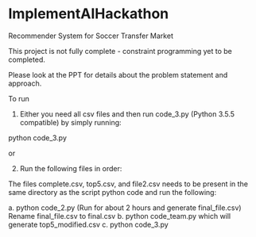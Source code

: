 # ImplementAIHackathon
Recommender System for Soccer Transfer Market

This project is not fully complete - constraint programming yet to be completed.

Please look at the PPT for details about the problem statement and approach. 

To run

1. Either you need all csv files and then run code_3.py (Python 3.5.5 compatible) by simply running:

python code_3.py

or 

2. Run the following files in order:

The files complete.csv, top5.csv, and file2.csv needs to be present in the same directory as the script
python code and run the following:

a. python code_2.py (Run for about 2 hours and generate final_file.csv)
   Rename final_file.csv to final.csv
b. python code_team.py which will generate top5_modified.csv
c. python code_3.py

